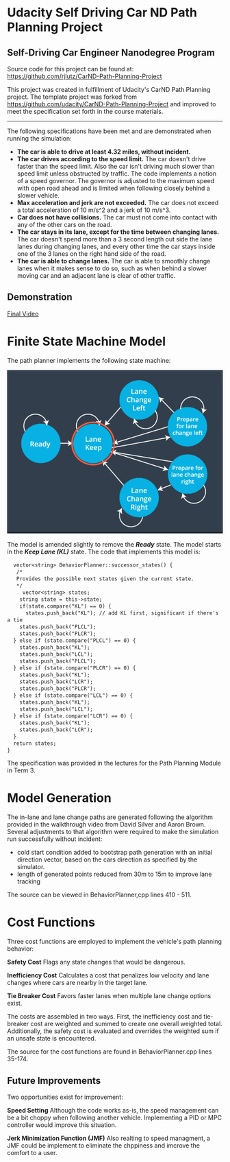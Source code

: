 # Udacity Self Driving Car ND Path Planning Project
## Self-Driving Car Engineer Nanodegree Program

Source code for this project can be found at: https://github.com/rjlutz/CarND-Path-Planning-Project

This project was created in fulfillment of Udacity's CarND Path Planning project. The template 
project was forked from https://github.com/udacity/CarND-Path-Planning-Project and improved to meet
the specification set forth in the course materials.

---

The following specifications have been met and are demonstrated when running the simulation:


* **The car is able to drive at least 4.32 miles, without incident.**
* **The car drives according to the speed limit.** The car doesn't drive faster than the speed limit. Also the car isn't driving much slower than speed limit unless obstructed by traffic. The code implements a notion of a speed governor. The governor is adjusted to the maximum speed with open road ahead and is limited when following closely behind a slower vehicle.
* **Max acceleration and jerk are not exceeded.** The car does not exceed a total acceleration of 10 m/s^2 and a jerk of 10 m/s^3.
* **Car does not have collisions.**
The car must not come into contact with any of the other cars on the road.
* **The car stays in its lane, except for the time between changing lanes.** The car doesn't spend more than a 3 second length out side the lane lanes during changing lanes, and every other time the car stays inside one of the 3 lanes on the right hand side of the road.
* **The car is able to change lanes.** The car is able to smoothly change lanes when it makes sense to do so, such as when behind a slower moving car and an adjacent lane is clear of other traffic.

## Demonstration 
[Final Video](https://www.dropbox.com/s/c0a89442iq9gcbj/pathplanning.mp4?dl=0 "Demo Video")

# Finite State Machine Model

The path planner implements the following state machine: 

![alt text](./images/FSM.png "Logo Title Text 1")

The model is amended slightly to remove the ***Ready*** state. The model starts in the ***Keep Lane (KL)*** state.
The code that implements this model is:

```
  vector<string> BehaviorPlanner::successor_states() {
   /*
   Provides the possible next states given the current state.
   */
     vector<string> states;
    string state = this->state;
    if(state.compare("KL") == 0) {
      states.push_back("KL"); // add KL first, significant if there's a tie
    states.push_back("PLCL");
    states.push_back("PLCR");
  } else if (state.compare("PLCL") == 0) {
    states.push_back("KL");
    states.push_back("LCL");
    states.push_back("PLCL");
  } else if (state.compare("PLCR") == 0) {
    states.push_back("KL");
    states.push_back("LCR");
    states.push_back("PLCR");
  } else if (state.compare("LCL") == 0) {
    states.push_back("KL");
    states.push_back("LCL");
  } else if (state.compare("LCR") == 0) {
    states.push_back("KL");
    states.push_back("LCR");
  }
  return states;
}
````

The specification was provided in the lectures for the Path Planning Module in Term 3.


# Model Generation
The in-lane and lane change paths are generated following the algorithm provided in the walkthrough video from David Silver and Aaron Brown. Several adjustments to that algorithm were required to make the simulation run successfully without incident:

* cold start condition added to bootstrap path generation with an initial direction vector, based on the cars direction as specified by the simulator.
* length of generated points reduced from 30m to 15m to improve lane tracking

The source can be viewed in BehaviorPlanner,cpp lines 410 - 511. 

# Cost Functions

Three cost functions are employed to implement the vehicle's path planning behavior:

**Safety Cost** Flags any state changes that would be dangerous. 

**Inefficiency Cost** Calculates a cost that penalizes low velocity and lane changes where cars are nearby in the target lane.

**Tie Breaker Cost** Favors faster lanes when multiple lane change options exist.

The costs are assembled in two ways. First, the inefficiency cost and tie-breaker cost are weighted and summed to create one overall weighted total. Additionally, the safety cost is evaluated and overrides the weighted sum if an unsafe state is encountered. 

The source for the cost functions are found in BehaviorPlanner.cpp lines 35-174.

## Future Improvements

Two opportunities exist for improvement:

**Speed Setting** Although the code works as-is, the speed management can be a bit choppy when following another vehicle. Implementing a PID or MPC controller would improve this situation.

**Jerk Minimization Function (JMF)** Also realting to speed managment, a JMF could be implement to eliminate the chppiness and imcrove the comfort to a user. 

